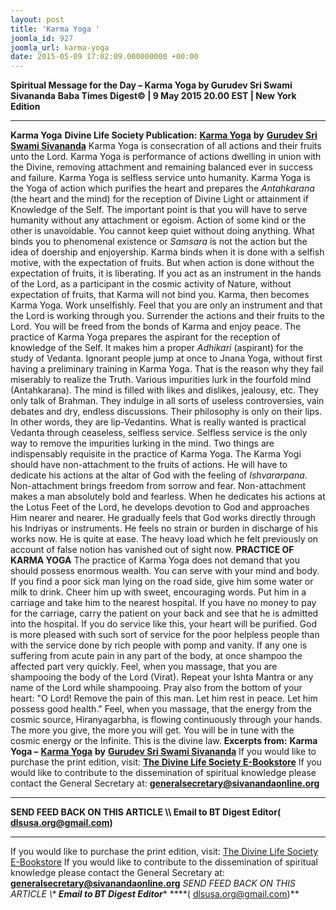 ```yaml
---
layout: post
title: 'Karma Yoga '
joomla_id: 927
joomla_url: karma-yoga
date: 2015-05-09 17:02:09.000000000 +00:00
---
```

**Spiritual Message for the Day – Karma Yoga by Gurudev Sri Swami Sivananda**
**Baba Times Digest© | 9 May 2015 20.00 EST | New York Edition**
* * *
**Karma Yoga**
**Divine Life Society Publication:** [**Karma Yoga**](http://www.dlshq.org/teachings/karmayoga.htm#karmayoga) **by** [**Gurudev Sri Swami Sivananda**](http://www.dlshq.org/saints/siva.htm)
Karma Yoga is consecration of all actions and their fruits unto the Lord. Karma Yoga is performance of actions dwelling in union with the Divine, removing attachment and remaining balanced ever in success and failure.
Karma Yoga is selfless service unto humanity. Karma Yoga is the Yoga of action which purifies the heart and prepares the _Antahkarana_ (the heart and the mind) for the reception of Divine Light or attainment if Knowledge of the Self. The important point is that you will have to serve humanity without any attachment or egoism.
Action of some kind or the other is unavoidable. You cannot keep quiet without doing anything. What binds you to phenomenal existence or _Samsara_ is not the action but the idea of doership and enjoyership. Karma binds when it is done with a selfish motive, with the expectation of fruits. But when action is done without the expectation of fruits, it is liberating. If you act as an instrument in the hands of the Lord, as a participant in the cosmic activity of Nature, without expectation of fruits, that Karma will not bind you. Karma, then becomes Karma Yoga. Work unselfishly. Feel that you are only an instrument and that the Lord is working through you. Surrender the actions and their fruits to the Lord. You will be freed from the bonds of Karma and enjoy peace.
The practice of Karma Yoga prepares the aspirant for the reception of knowledge of the Self. It makes him a proper _Adhikari_ (aspirant) for the study of Vedanta. Ignorant people jump at once to Jnana Yoga, without first having a preliminary training in Karma Yoga. That is the reason why they fail miserably to realize the Truth. Various impurities lurk in the fourfold mind (Antahkarana). The mind is filled with likes and dislikes, jealousy, etc. They only talk of Brahman. They indulge in all sorts of useless controversies, vain debates and dry, endless discussions. Their philosophy is only on their lips. In other words, they are lip-Vedantins. What is really wanted is practical Vedanta through ceaseless, selfless service. Selfless service is the only way to remove the impurities lurking in the mind.
Two things are indispensably requisite in the practice of Karma Yoga. The Karma Yogi should have non-attachment to the fruits of actions. He will have to dedicate his actions at the altar of God with the feeling of _Ishvararpana_. Non-attachment brings freedom from sorrow and fear. Non-attachment makes a man absolutely bold and fearless. When he dedicates his actions at the Lotus Feet of the Lord, he develops devotion to God and approaches Him nearer and nearer. He gradually feels that God works directly through his Indriyas or instruments. He feels no strain or burden in discharge of his works now. He is quite at ease. The heavy load which he felt previously on account of false notion has vanished out of sight now.
**PRACTICE OF KARMA YOGA**
The practice of Karma Yoga does not demand that you should possess enormous wealth. You can serve with your mind and body. If you find a poor sick man lying on the road side, give him some water or milk to drink. Cheer him up with sweet, encouraging words. Put him in a carriage and take him to the nearest hospital. If you have no money to pay for the carriage, carry the patient on your back and see that he is admitted into the hospital. If you do service like this, your heart will be purified. God is more pleased with such sort of service for the poor helpless people than with the service done by rich people with pomp and vanity.
If any one is suffering from acute pain in any part of the body, at once shampoo the affected part very quickly. Feel, when you massage, that you are shampooing the body of the Lord (Virat). Repeat your Ishta Mantra or any name of the Lord while shampooing. Pray also from the bottom of your heart: "O Lord! Remove the pain of this man. Let him rest in peace. Let him possess good health." Feel, when you massage, that the energy from the cosmic source, Hiranyagarbha, is flowing continuously through your hands. The more you give, the more you will get. You will be in tune with the cosmic energy or the Infinite. This is the divine law.
**Excerpts from:**  **Karma Yoga –** [**Karma Yoga**](http://www.dlshq.org/teachings/karmayoga.htm#karmayoga) **by** [**Gurudev Sri Swami Sivananda**](http://www.dlshq.org/saints/siva.htm)
If you would like to purchase the print edition, visit: **[The Divine Life Society E-Bookstore](http://www.dlshq.org/download/download.htm)**
If you would like to contribute to the dissemination of spiritual knowledge please contact the General Secretary at: [](mailto:%20%3Cscript%20type=%27text/javascript%27%3E%20%3C%21--%20var%20prefix%20=%20%27ma%27%20+%20%27il%27%20+%20%27to%27;%20var%20path%20=%20%27hr%27%20+%20%27ef%27%20+%20%27=%27;%20var%20addy57016%20=%20%27generalsecretary%27%20+%20%27@%27;%20addy57016%20=%20addy57016%20+%20%27sivanandaonline%27%20+%20%27.%27%20+%20%27org%27;%20document.write%28%27%3Ca%20%27%20+%20path%20+%20%27%5C%27%27%20+%20prefix%20+%20%27:%27%20+%20addy57016%20+%20%27%5C%27%3E%27%29;%20document.write%28addy57016%29;%20document.write%28%27%3C%5C/a%3E%27%29;%20//--%3E%5Cn%20%3C/script%3E%3Cscript%20type=%27text/javascript%27%3E%20%3C%21--%20document.write%28%27%3Cspan%20style=%5C%27display:%20none;%5C%27%3E%27%29;%20//--%3E%20%3C/script%3EThis%20email%20address%20is%20being%20protected%20from%20spambots.%20You%20need%20JavaScript%20enabled%20to%20view%20it.%20%3Cscript%20type=%27text/javascript%27%3E%20%3C%21--%20document.write%28%27%3C/%27%29;%20document.write%28%27span%3E%27%29;%20//--%3E%20%3C/script%3E?subject=Contribution%20to%20Dissemination%20of%20Spiritual%20Knowledge) **generalsecretary@sivanandaonline.org**
****
**SEND FEED BACK ON THIS ARTICLE \\\ Email to BT Digest Editor[](mailto:%20%3Cscript%20type=%27text/javascript%27%3E%20%3C%21--%20var%20prefix%20=%20%27ma%27%20+%20%27il%27%20+%20%27to%27;%20var%20path%20=%20%27hr%27%20+%20%27ef%27%20+%20%27=%27;%20var%20addy72654%20=%20%27dlsusa.org%27%20+%20%27@%27;%20addy72654%20=%20addy72654%20+%20%27gmail%27%20+%20%27.%27%20+%20%27com%27;%20document.write%28%27%3Ca%20%27%20+%20path%20+%20%27%5C%27%27%20+%20prefix%20+%20%27:%27%20+%20addy72654%20+%20%27%5C%27%3E%27%29;%20document.write%28addy72654%29;%20document.write%28%27%3C%5C/a%3E%27%29;%20//--%3E%5Cn%20%3C/script%3E%3Cscript%20type=%27text/javascript%27%3E%20%3C%21--%20document.write%28%27%3Cspan%20style=%5C%27display:%20none;%5C%27%3E%27%29;%20//--%3E%20%3C/script%3EThis%20email%20address%20is%20being%20protected%20from%20spambots.%20You%20need%20JavaScript%20enabled%20to%20view%20it.%20%3Cscript%20type=%27text/javascript%27%3E%20%3C%21--%20document.write%28%27%3C/%27%29;%20document.write%28%27span%3E%27%29;%20//--%3E%20%3C/script%3E?subject=DLS%20Posts)( [dlsusa.org@gmail.com](mailto:dlsusa.org@gmail.com))**
* * *
  
If you would like to purchase the print edition, visit: [The Divine Life Society E-Bookstore](http://www.dlshq.org/download/download.htm)
If you would like to contribute to the dissemination of spiritual knowledge please contact the General Secretary at: **[generalsecretary@sivanandaonline.org](mailto:generalsecretary@sivanandaonline.org)**
**SEND FEED BACK ON THIS ARTICLE \\\**  **Email to BT Digest Editor**** [](mailto:%20%3Cscript%20type=%27text/javascript%27%3E%20%3C%21--%20var%20prefix%20=%20%27ma%27%20+%20%27il%27%20+%20%27to%27;%20var%20path%20=%20%27hr%27%20+%20%27ef%27%20+%20%27=%27;%20var%20addy72654%20=%20%27dlsusa.org%27%20+%20%27@%27;%20addy72654%20=%20addy72654%20+%20%27gmail%27%20+%20%27.%27%20+%20%27com%27;%20document.write%28%27%3Ca%20%27%20+%20path%20+%20%27%5C%27%27%20+%20prefix%20+%20%27:%27%20+%20addy72654%20+%20%27%5C%27%3E%27%29;%20document.write%28addy72654%29;%20document.write%28%27%3C%5C/a%3E%27%29;%20//--%3E%5Cn%20%3C/script%3E%3Cscript%20type=%27text/javascript%27%3E%20%3C%21--%20document.write%28%27%3Cspan%20style=%5C%27display:%20none;%5C%27%3E%27%29;%20//--%3E%20%3C/script%3EThis%20email%20address%20is%20being%20protected%20from%20spambots.%20You%20need%20JavaScript%20enabled%20to%20view%20it.%20%3Cscript%20type=%27text/javascript%27%3E%20%3C%21--%20document.write%28%27%3C/%27%29;%20document.write%28%27span%3E%27%29;%20//--%3E%20%3C/script%3E?subject=DLS%20Posts)****( [dlsusa.org@gmail.com](mailto:dlsusa.org@gmail.com))**  
